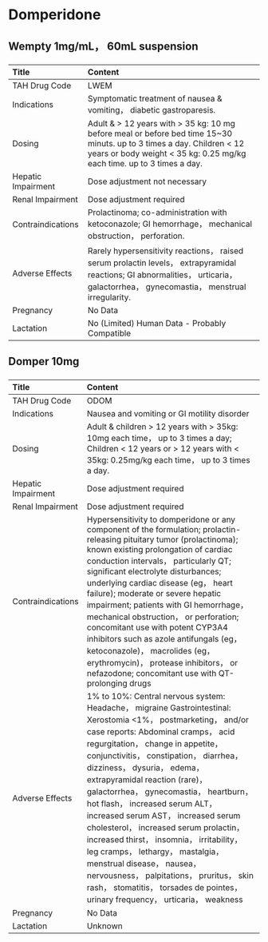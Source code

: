 # Domperidone

## Wempty 1mg/mL， 60mL suspension

##### 

| Title              | Content                                                                                                                                                                                         |
|:-------------------|:------------------------------------------------------------------------------------------------------------------------------------------------------------------------------------------------|
| TAH Drug Code      | LWEM                                                                                                                                                                                            |
| Indications        | Symptomatic treatment of nausea & vomiting， diabetic gastroparesis.                                                                                                                            |
| Dosing             | Adult & > 12 years with > 35 kg: 10 mg before meal or before bed time 15~30 minuts. up to 3 times a day. Children < 12 years or body weight < 35 kg: 0.25 mg/kg each time. up to 3 times a day. |
| Hepatic Impairment | Dose adjustment not necessary                                                                                                                                                                   |
| Renal Impairment   | Dose adjustment required                                                                                                                                                                        |
| Contraindications  | Prolactinoma; co-administration with ketoconazole; GI hemorrhage， mechanical obstruction， perforation.                                                                                        |
| Adverse Effects    | Rarely hypersensitivity reactions， raised serum prolactin levels， extrapyramidal reactions; GI abnormalities， urticaria， galactorrhea， gynecomastia， menstrual irregularity.              |
| Pregnancy          | No Data                                                                                                                                                                                         |
| Lactation          | No (Limited) Human Data - Probably Compatible                                                                                                                                                   |

## Domper 10mg

##### 

| Title              | Content                                                                                                                                                                                                                                                                                                                                                                                                                                                                                                                                                                                                                                                                                                         |
|:-------------------|:----------------------------------------------------------------------------------------------------------------------------------------------------------------------------------------------------------------------------------------------------------------------------------------------------------------------------------------------------------------------------------------------------------------------------------------------------------------------------------------------------------------------------------------------------------------------------------------------------------------------------------------------------------------------------------------------------------------|
| TAH Drug Code      | ODOM                                                                                                                                                                                                                                                                                                                                                                                                                                                                                                                                                                                                                                                                                                            |
| Indications        | Nausea and vomiting or GI motility disorder                                                                                                                                                                                                                                                                                                                                                                                                                                                                                                                                                                                                                                                                     |
| Dosing             | Adult & children > 12 years with > 35kg: 10mg each time， up to 3 times a day; Children < 12 years or > 12 years with < 35kg: 0.25mg/kg each time， up to 3 times a day.                                                                                                                                                                                                                                                                                                                                                                                                                                                                                                                                        |
| Hepatic Impairment | Dose adjustment required                                                                                                                                                                                                                                                                                                                                                                                                                                                                                                                                                                                                                                                                                        |
| Renal Impairment   | Dose adjustment required                                                                                                                                                                                                                                                                                                                                                                                                                                                                                                                                                                                                                                                                                        |
| Contraindications  | Hypersensitivity to domperidone or any component of the formulation; prolactin-releasing pituitary tumor (prolactinoma); known existing prolongation of cardiac conduction intervals， particularly QT; significant electrolyte disturbances; underlying cardiac disease (eg， heart failure); moderate or severe hepatic impairment; patients with GI hemorrhage， mechanical obstruction， or perforation; concomitant use with potent CYP3A4 inhibitors such as azole antifungals (eg， ketoconazole)， macrolides (eg， erythromycin)， protease inhibitors， or nefazodone; concomitant use with QT-prolonging drugs                                                                                       |
| Adverse Effects    | 1% to 10%: Central nervous system: Headache， migraine Gastrointestinal: Xerostomia <1%， postmarketing， and/or case reports: Abdominal cramps， acid regurgitation， change in appetite， conjunctivitis， constipation， diarrhea， dizziness， dysuria， edema， extrapyramidal reaction (rare)， galactorrhea， gynecomastia， heartburn， hot flash， increased serum ALT， increased serum AST， increased serum cholesterol， increased serum prolactin， increased thirst， insomnia， irritability， leg cramps， lethargy， mastalgia， menstrual disease， nausea， nervousness， palpitations， pruritus， skin rash， stomatitis， torsades de pointes， urinary frequency， urticaria， weakness |
| Pregnancy          | No Data                                                                                                                                                                                                                                                                                                                                                                                                                                                                                                                                                                                                                                                                                                         |
| Lactation          | Unknown                                                                                                                                                                                                                                                                                                                                                                                                                                                                                                                                                                                                                                                                                                         |

